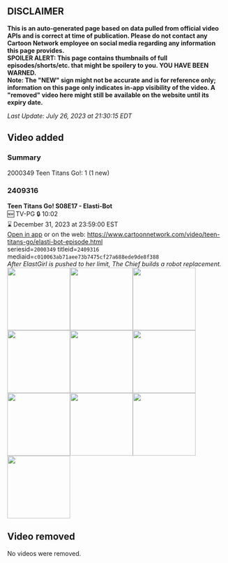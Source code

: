 ## DISCLAIMER
**This is an auto-generated page based on data pulled from official video APIs and is correct at time of publication. Please do not contact any Cartoon Network employee on social media regarding any information this page provides.**  
**SPOILER ALERT: This page contains thumbnails of full episodes/shorts/etc. that might be spoilery to you. YOU HAVE BEEN WARNED.**  
**Note: The "NEW" sign might not be accurate and is for reference only; information on this page only indicates in-app visibility of the video. A "removed" video here might still be available on the website until its expiry date.**  

_Last Update: July 26, 2023 at 21:30:15 EDT_
## Video added
### Summary
2000349 Teen Titans Go!: 1 (1 new)  
### 2409316
**Teen Titans Go! S08E17 - Elasti-Bot**  
🆕 TV-PG 🔒 10:02  
⌛ December 31, 2023 at 23:59:00 EST  
[Open in app](https://cnvideo.sercomkc.org/redirector.html?type=cnapp&seriesid=2000349&titleid=2409316&mediaid=c010063ab71aee73b7475cf27a688ede9de8f388) or on the web: https://www.cartoonnetwork.com/video/teen-titans-go/elasti-bot-episode.html  
seriesid=`2000349` titleid=`2409316` mediaid=`c010063ab71aee73b7475cf27a688ede9de8f388`  
_After ElastGirl is pushed to her limit, The Chief builds a robot replacement._  
<a href="https://s3.amazonaws.com/cartoonorchestrator/2409316_001_1280x720.jpg"><img src="https://s3.amazonaws.com/cartoonorchestrator/2409316_001_640x360.jpg" height="144px" /></a><a href="https://s3.amazonaws.com/cartoonorchestrator/2409316_002_1280x720.jpg"><img src="https://s3.amazonaws.com/cartoonorchestrator/2409316_002_640x360.jpg" height="144px" /></a><a href="https://s3.amazonaws.com/cartoonorchestrator/2409316_003_1280x720.jpg"><img src="https://s3.amazonaws.com/cartoonorchestrator/2409316_003_640x360.jpg" height="144px" /></a><a href="https://s3.amazonaws.com/cartoonorchestrator/2409316_004_1280x720.jpg"><img src="https://s3.amazonaws.com/cartoonorchestrator/2409316_004_640x360.jpg" height="144px" /></a><a href="https://s3.amazonaws.com/cartoonorchestrator/2409316_005_1280x720.jpg"><img src="https://s3.amazonaws.com/cartoonorchestrator/2409316_005_640x360.jpg" height="144px" /></a><a href="https://s3.amazonaws.com/cartoonorchestrator/2409316_006_1280x720.jpg"><img src="https://s3.amazonaws.com/cartoonorchestrator/2409316_006_640x360.jpg" height="144px" /></a><a href="https://s3.amazonaws.com/cartoonorchestrator/2409316_007_1280x720.jpg"><img src="https://s3.amazonaws.com/cartoonorchestrator/2409316_007_640x360.jpg" height="144px" /></a><a href="https://s3.amazonaws.com/cartoonorchestrator/2409316_008_1280x720.jpg"><img src="https://s3.amazonaws.com/cartoonorchestrator/2409316_008_640x360.jpg" height="144px" /></a><a href="https://s3.amazonaws.com/cartoonorchestrator/2409316_009_1280x720.jpg"><img src="https://s3.amazonaws.com/cartoonorchestrator/2409316_009_640x360.jpg" height="144px" /></a><a href="https://s3.amazonaws.com/cartoonorchestrator/2409316_010_1280x720.jpg"><img src="https://s3.amazonaws.com/cartoonorchestrator/2409316_010_640x360.jpg" height="144px" /></a>
## Video removed
No videos were removed.  
